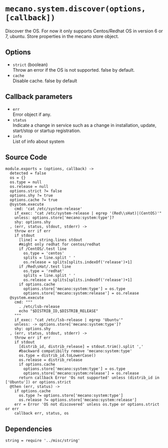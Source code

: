 
# `mecano.system.discover(options, [callback])`

Discover the OS.
For now it only supports Centos/Redhat OS in version 6 or 7, ubuntu.
Store properties in the mecano store object.

## Options

*   `strict` (boolean)   
    Throw an error if the OS is not supported. false by default.   
*   `cache`   
    Disable cache. false by default   

## Callback parameters

*   `err`   
    Error object if any.   
*   `status`   
    Indicate a change in service such as a change in installation, update, 
    start/stop or startup registration.   
*   `info`   
    List of info about system   


## Source Code

    module.exports = (options, callback) ->
      detected = false
      os = {}
      os.type = null
      os.release = null
      options.strict ?= false
      options.shy ?= true
      options.cache ?= true
      @system.execute
        cmd: 'cat /etc/system-release'
        if_exec: "cat /etc/system-release | egrep '(Red\\sHat)|(CentOS)'"
        unless: options.store['mecano:system:type']?
        shy: options.shy
      , (err, status, stdout, stderr) ->
        throw err if err
        if stdout
          [line] = string.lines stdout
          #might only redhat for centos/redhat
          if /CentOS/.test line
            os.type = 'centos'
            splits = line.split ' '
            os.release = splits[splits.indexOf('release')+1]
          if /Red\sHat/.test line
            os.type = 'redhat'
            splits = line.split ' '
            os.release = splits[splits.indexOf('release')+1]
          if options.cache
            options.store['mecano:system:type'] = os.type
            options.store['mecano:system:release'] = os.release
      @system.execute
        cmd: """
          . /etc/lsb-release
          echo "$DISTRIB_ID,$DISTRIB_RELEASE"
        """
        if_exec: "cat /etc/lsb-release | egrep 'Ubuntu'"
        unless: -> options.store['mecano:system:type']?
        shy: options.shy
      , (err, status, stdout, stderr) ->
        throw err if err
        if stdout
          [distrib_id, distrib_release] = stdout.trim().split ','
          #backward compatibilty remove 'mecano:system:type'
          os.type = distrib_id.toLowerCase()
          os.release = distrib_release
          if options.cache
            options.store['mecano:system:type'] = os.type
            options.store['mecano:system:release'] = os.release
          return callback Error 'Os not supported' unless (distrib_id in ['Ubuntu']) or options.strict
      @then (err, status) ->
        if options.cache
          os.type ?= options.store['mecano:system:type']
          os.release ?= options.store['mecano:system:release']
        err = Error 'OS not discovered' unless os.type or options.strict or err
        callback err, status, os

## Dependencies

    string = require '../misc/string'
